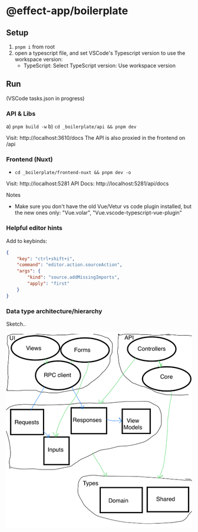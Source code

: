 # @effect-app/boilerplate

## Setup

1. `pnpm i` from root
2. open a typescript file, and set VSCode's Typescript version to use the workspace version:
   - TypeScript: Select TypeScript version: Use workspace version

## Run

(VSCode tasks.json in progress)

### API & Libs

a) `pnpm build -w`
b) `cd _boilerplate/api && pnpm dev`

Visit: http://localhost:3610/docs
The API is also proxied in the frontend on /api

### Frontend (Nuxt)

- `cd _boilerplate/frontend-nuxt && pnpm dev -o`

Visit: http://localhost:5281
API Docs: http://localhost:5281/api/docs

Notes

- Make sure you don't have the old Vue/Vetur vs code plugin installed, but the new ones only: "Vue.volar", "Vue.vscode-typescript-vue-plugin"

### Helpful editor hints

Add to keybinds:

```json
{
    "key": "ctrl+shift+i",
    "command": "editor.action.sourceAction",
    "args": {
        "kind": "source.addMissingImports",
        "apply": "first"
    }
}
```


### Data type architecture/hierarchy

Sketch..

![alt text](doc/img/data-arch.png)
